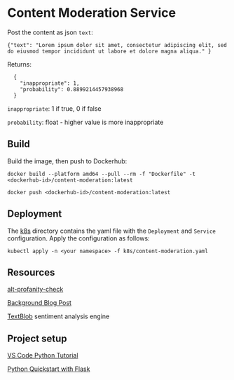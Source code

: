 # Content Moderation Service

Post the content as json `text`:
```
{"text": "Lorem ipsum dolor sit amet, consectetur adipiscing elit, sed do eiusmod tempor incididunt ut labore et dolore magna aliqua." }
```

Returns:

```
  {
    "inappropriate": 1, 
    "probability": 0.8899214457938968
  }
```  

`inappropriate`: 1 if true, 0 if false

`probability`: float - higher value is more inappropriate

## Build
Build the image, then push to Dockerhub:

`docker build --platform amd64 --pull --rm -f "Dockerfile" -t <dockerhub-id>/content-moderation:latest`

`docker push <dockerhub-id>/content-moderation:latest`

## Deployment
The [k8s](k8s) directory contains the yaml file with the `Deployment` and `Service` configuration. Apply the configuration as follows:

`kubectl apply -n <your namespace> -f k8s/content-moderation.yaml`

## Resources

[alt-profanity-check](https://pypi.org/project/alt-profanity-check/)

[Background Blog Post](https://victorzhou.com/blog/better-profanity-detection-with-scikit-learn/)

[TextBlob](https://textblob.readthedocs.io/en/dev/quickstart.html#sentiment-analysis) sentiment analysis engine

## Project setup

[VS Code Python Tutorial](https://code.visualstudio.com/docs/python/python-tutorial)

[Python Quickstart with Flask](https://code.visualstudio.com/docs/containers/quickstart-python)